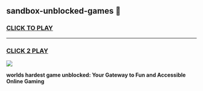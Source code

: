 
## sandbox-unblocked-games 👋
<h3>
<a href="https://premium.freeplayer.one?title=sandbox-unblocked-games&ref=14F">CLICK TO PLAY</a></h3>
<hr>

<h3>
<a href="https://premium.freeplayer.one?title=sandbox-unblocked-games&ref=14F">CLICK 2 PLAY</a>
  
</h3>

<a href="https://premium.freeplayer.one?title=sandbox-unblocked-games&ref=12F/"><img src="https://clearcache.store/games.png"></a>


**worlds hardest game unblocked: Your Gateway to Fun and Accessible Online Gaming**
